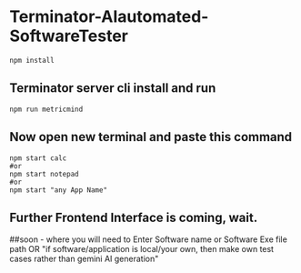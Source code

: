# Terminator-AIautomated-SoftwareTester
```
npm install
```
## Terminator server cli install and run
```
npm run metricmind
```
## Now open new terminal and paste this command
```
npm start calc
#or
npm start notepad
#or
npm start "any App Name"
```
## Further Frontend Interface is coming, wait. 
##soon - where you will need to Enter Software name or Software Exe file path OR "if software/application is local/your own, then make own test cases rather than gemini AI generation"
